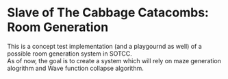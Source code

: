 # Slave of The Cabbage Catacombs: Room Generation

This is a concept test implementation (and a playgournd as well) of a possible room generation system in SOTCC.  
As of now, the goal is to create a system which will rely on maze generation alogrithm and Wave function collapse algorithm.  
